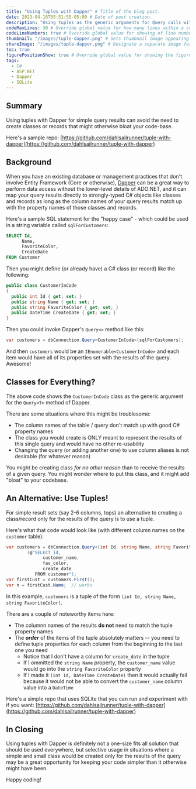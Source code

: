 ```yaml
---
title: "Using Tuples with Dapper" # Title of the blog post.
date: 2023-04-16T05:51:55-05:00 # Date of post creation.
description: "Using tuples as the generic arguments for Query calls with Dapper can avoid the need from some simple classes." # Description used for search engine.
codeMaxLines: 30 # Override global value for how many lines within a code block before auto-collapsing.
codeLineNumbers: true # Override global value for showing of line numbers within code block.
thumbnail: "/images/tuple-dapper.png" # Sets thumbnail image appearing inside card on homepage.
shareImage: "/images/tuple-dapper.png" # Designate a separate image for social media sharing.
toc: true
figurePositionShow: true # Override global value for showing the figure label.
tags:
  - C#
  - ASP.NET  
  - Dapper
  - SQLite
---
```


## Summary

Using tuples with Dapper for simple query results can avoid the need
to create classes or records that might otherwise bloat your code-base.

Here's a sample repo: [https://github.com/dahlsailrunner/tuple-with-dapper](https://github.com/dahlsailrunner/tuple-with-dapper)

## Background

When you have an existing database or management practices that don't
involve Entity Framework (Core or otherwise),
[Dapper](https://github.com/DapperLib/Dapper) can be a great
way to perform data access without the lower-level details of ADO.NET,
and it can map your query results directly to strongly-typed C# objects
like classes and records as long as the column names of your query results
match up with the property names of those classes and records.

Here's a sample SQL statement for the "happy case" - which could be used
in a string variable called `sqlForCustomers`:

```sql
SELECT Id, 
      Name, 
      FavoriteColor, 
      CreateDate
FROM Customer
```

Then you might define (or already have) a C# class (or record) like the following:

```C#
public class CustomerInCode
{
  public int Id { get; set; }
  public string Name { get; set; }
  public string FavoriteColor { get; set; }
  public DateTime CreateDate { get; set; }
}
```

Then you could invoke Dapper's `Query<>` method like this:

```C#
var customers = dbConnection.Query<CustomerInCode>(sqlForCustomers);
```

And then `customers` would be an `IEnumerable<CustomerInCode>` and each
item would have all of its properties set with the results of the query.
Awesome!

## Classes for Everything?

The above code shows the `CustomerInCode` class as the generic argument for
the `Query<T>` method of Dapper.

There are some situations where this might be troublesome:

* The column names of the table / query don't match up with good C# property names
* The class you would create is ONLY meant to represent the results of this single query and would have no other re-usability
* Changing the query (or adding another one) to use column aliases is not desirable (for whatever reason)

You might be creating class *for no other reason* than to receive the results of a
given query. You might wonder where to put this class, and it might add "bloat"
to your codebase.

## An Alternative: Use Tuples!

For simple result sets (say 2-6 columns, tops) an alternative to creating a
class/record only for the results of the query is to use a tuple.

Here's what that code would look like (with different column names on the
`customer` table):

```C#
var customers = dbConnection.Query<(int Id, string Name, string FavoriteColor)>
        (@"SELECT id, 
              customer_name, 
              fav_color, 
              create_date
           FROM customer");
var firstCust = customers.First();
var n = firstCust.Name;  // works
```

In this example, `customers` is a tuple of the form `(int Id, string Name, string FavoriteColor)`.

There are a couple of noteworthy items here:

* The columnn names of the results **do not** need to match the tuple property names
* The ***order*** of the items of the tuple absolutely matters -- you need to define
    tuple properties for each column from the beginning to the last one you need
  * Notice that I don't have a column for `create_date` in the tuple
  * If I ommitted the `string Name` property, the `customer_name` value would go
    into the `string FavoriteColor` property
  * If I made it `(int Id, DateTime CreateDate)` then it would actually fail because
    it would not be able to convert the `customer_name` column value into a `DateTime`

Here's a simple repo that uses SQLite that you can run and experiment with
if you want: [https://github.com/dahlsailrunner/tuple-with-dapper](https://github.com/dahlsailrunner/tuple-with-dapper)

## In Closing

Using tuples with Dapper is definitely not a one-size fits all solution that
should be used everywhere, but selective usage in situations where a simple and
small class would be created only for the results of the query may be a great
opportunity for keeping your code simpler than it otherwise might have been.

Happy coding!
